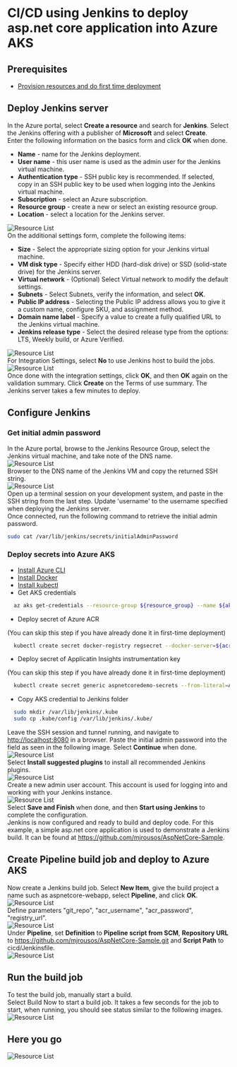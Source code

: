 # CI/CD using Jenkins to deploy asp.net core application into Azure AKS

## Prerequisites  

* [Provision resources and do first time deployment](https://github.com/mjrousos/AspNetCore-Sample/tree/master/cicd)

## Deploy Jenkins server  

In the Azure portal, select **Create a resource** and search for **Jenkins**. Select the Jenkins offering with a publisher of **Microsoft** and select **Create**.  
Enter the following information on the basics form and click **OK** when done.  

* **Name** - name for the Jenkins deployment.  
* **User name** - this user name is used as the admin user for the Jenkins virtual machine.  
* **Authentication type** - SSH public key is recommended. If selected, copy in an SSH public key to be used when logging into the Jenkins virtual machine.  
* **Subscription** - select an Azure subscription.  
* **Resource group** - create a new or select an existing resource group.  
* **Location** - select a location for the Jenkins server.  

![Resource List](images/jenkins-portal-01.png)  
On the additional settings form, complete the following items:  

* **Size** - Select the appropriate sizing option for your Jenkins virtual machine.  
* **VM disk type** - Specify either HDD (hard-disk drive) or SSD (solid-state drive) for the Jenkins server.  
* **Virtual network** - (Optional) Select Virtual network to modify the default settings.  
* **Subnets** - Select Subnets, verify the information, and select **OK**.  
* **Public IP address** - Selecting the Public IP address allows you to give it a custom name, configure SKU, and assignment method.  
* **Domain name label** - Specify a value to create a fully qualified URL to the Jenkins virtual machine.  
* **Jenkins release type** - Select the desired release type from the options: LTS, Weekly build, or Azure Verified.  

![Resource List](images/jenkins-portal-02.png)  
For Integration Settings, select **No** to use Jenkins host to build the jobs.  
![Resource List](images/jenkins-portal-03.png)  
Once done with the integration settings, click **OK**, and then **OK** again on the validation summary. Click **Create** on the Terms of use summary. The Jenkins server takes a few minutes to deploy.  

## Configure Jenkins  

### Get initial admin password

In the Azure portal, browse to the Jenkins Resource Group, select the Jenkins virtual machine, and take note of the DNS name.  
![Resource List](images/jenkins-portal-fqdn.png)  
Browser to the DNS name of the Jenkins VM and copy the returned SSH string.  
![Resource List](images/jenkins-portal-04.png)  
Open up a terminal session on your development system, and paste in the SSH string from the last step. Update 'username' to the username specified when deploying the Jenkins server.  
Once connected, run the following command to retrieve the initial admin password.  

```bash
sudo cat /var/lib/jenkins/secrets/initialAdminPassword
```

### Deploy secrets into Azure AKS

* [Install Azure CLI](https://docs.microsoft.com/en-us/cli/azure/install-azure-cli-apt?view=azure-cli-latest)
* [Install Docker](https://docs.docker.com/install/linux/docker-ce/ubuntu/)
* [Install kubectl](https://kubernetes.io/docs/tasks/tools/install-kubectl/)
* Get AKS credentials

```bash
  az aks get-credentials --resource-group ${resource_group} --name ${aks_name} --admin
```

* Deploy secret of Azure ACR

(You can skip this step if you have already done it in first-time deployment)

```bash
  kubectl create secret docker-registry regsecret --docker-server=${acr_server} --docker-username=${acr_username} --docker-password=${acr_password} --docker-email=${your_email}
```

* Deploy secret of Applicatin Insights instrumentation key

(You can skip this step if you have already done it in first-time deployment)

```bash
  kubectl create secret generic aspnetcoredemo-secrets --from-literal=AppInsightsKey=${ai_key}
```

* Copy AKS credential to Jenkins folder

```bash
  sudo mkdir /var/lib/jenkins/.kube
  sudo cp .kube/config /var/lib/jenkins/.kube/
```

Leave the SSH session and tunnel running, and navigate to <http://localhost:8080> in a browser. Paste the initial admin password into the field as seen in the following image. Select **Continue** when done.  
![Resource List](images/jenkins-portal-05.png)  
Select **Install suggested plugins** to install all recommended Jenkins plugins.  
![Resource List](images/jenkins-portal-06.png)  
Create a new admin user account. This account is used for logging into and working with your Jenkins instance.  
![Resource List](images/jenkins-portal-07.png)  
Select **Save and Finish** when done, and then **Start using Jenkins** to complete the configuration.  
Jenkins is now configured and ready to build and deploy code. For this example, a simple asp.net core application is used to demonstrate a Jenkins build. It can be found at <https://github.com/mjrousos/AspNetCore-Sample>.  

## Create Pipeline build job and deploy to Azure AKS  

Now create a Jenkins build job. Select **New Item**, give the build project a name such as aspnetcore-webapp, select **Pipeline**, and click **OK**.  
![Resource List](images/jenkins-new-job-aspnetcore-aks.png)  
Define parameters "git_repo", "acr_username", "acr_password", "registry_url".  
![Resource List](images/jenkins-job-aspnetcore-aks-01.png)  
Under **Pipeline**, set **Definition** to **Pipeline script from SCM**, **Repository URL** to <https://github.com/mjrousos/AspNetCore-Sample.git> and **Script Path** to cicd/Jenkinsfile.  
![Resource List](images/jenkins-job-aspnetcore-aks-02.png)  

## Run the build job  

To test the build job, manually start a build.  
Select Build Now to start a build job. It takes a few seconds for the job to start, when running, you should see status similar to the following images.  
![Resource List](images/jenkins-job-status.png)  

## Here you go

![Resource List](images/jenkins-job-aspnetcore-aks-03.png)  